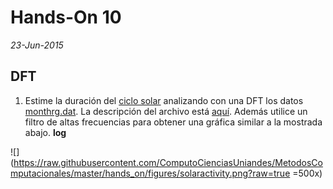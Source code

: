 # Hands-On 10
*23-Jun-2015*

## DFT

1. Estime la duración del [ciclo solar](https://en.wikipedia.org/wiki/Solar_cycle) analizando con una DFT los datos [monthrg.dat](https://raw.githubusercontent.com/ComputoCienciasUniandes/MetodosComputacionalesDatos/master/hands_on/solar/monthrg.dat). La descripción del archivo está [aquí](https://github.com/ComputoCienciasUniandes/MetodosComputacionalesDatos/blob/master/hands_on/solar/README). Además utilice un filtro de altas frecuencias para obtener una gráfica similar a la mostrada abajo. **log**

![](https://raw.githubusercontent.com/ComputoCienciasUniandes/MetodosComputacionales/master/hands_on/figures/solaractivity.png?raw=true =500x)

